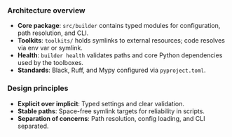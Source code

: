 ### Architecture overview

- **Core package**: `src/builder` contains typed modules for configuration, path resolution, and CLI.
- **Toolkits**: `toolkits/` holds symlinks to external resources; code resolves via env var or symlink.
- **Health**: `builder health` validates paths and core Python dependencies used by the toolboxes.
- **Standards**: Black, Ruff, and Mypy configured via `pyproject.toml`.

### Design principles
- **Explicit over implicit**: Typed settings and clear validation.
- **Stable paths**: Space-free symlink targets for reliability in scripts.
- **Separation of concerns**: Path resolution, config loading, and CLI separated.
